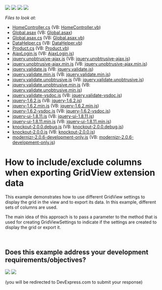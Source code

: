 <!-- default badges list -->
![](https://img.shields.io/endpoint?url=https://codecentral.devexpress.com/api/v1/VersionRange/128551750/13.1.7%2B)
[![](https://img.shields.io/badge/Open_in_DevExpress_Support_Center-FF7200?style=flat-square&logo=DevExpress&logoColor=white)](https://supportcenter.devexpress.com/ticket/details/E4915)
[![](https://img.shields.io/badge/📖_How_to_use_DevExpress_Examples-e9f6fc?style=flat-square)](https://docs.devexpress.com/GeneralInformation/403183)
[![](https://img.shields.io/badge/💬_Leave_Feedback-feecdd?style=flat-square)](#does-this-example-address-your-development-requirementsobjectives)
<!-- default badges end -->
<!-- default file list -->
*Files to look at*:

* [HomeController.cs](./CS/E4915/Controllers/HomeController.cs) (VB: [HomeController.vb](./VB/E4915/Controllers/HomeController.vb))
* [Global.asax](./CS/E4915/Global.asax) (VB: [Global.asax](./VB/E4915/Global.asax))
* [Global.asax.cs](./CS/E4915/Global.asax.cs) (VB: [Global.asax.vb](./VB/E4915/Global.asax.vb))
* [DataHelper.cs](./CS/E4915/Models/DataHelper.cs) (VB: [DataHelper.vb](./VB/E4915/Models/DataHelper.vb))
* [Product.cs](./CS/E4915/Models/Product.cs) (VB: [Product.vb](./VB/E4915/Models/Product.vb))
* [AjaxLogin.js](./CS/E4915/Scripts/AjaxLogin.js) (VB: [AjaxLogin.js](./VB/E4915/Scripts/AjaxLogin.js))
* [jquery.unobtrusive-ajax.js](./CS/E4915/Scripts/jquery.unobtrusive-ajax.js) (VB: [jquery.unobtrusive-ajax.js](./VB/E4915/Scripts/jquery.unobtrusive-ajax.js))
* [jquery.unobtrusive-ajax.min.js](./CS/E4915/Scripts/jquery.unobtrusive-ajax.min.js) (VB: [jquery.unobtrusive-ajax.min.js](./VB/E4915/Scripts/jquery.unobtrusive-ajax.min.js))
* [jquery.validate.js](./CS/E4915/Scripts/jquery.validate.js) (VB: [jquery.validate.js](./VB/E4915/Scripts/jquery.validate.js))
* [jquery.validate.min.js](./CS/E4915/Scripts/jquery.validate.min.js) (VB: [jquery.validate.min.js](./VB/E4915/Scripts/jquery.validate.min.js))
* [jquery.validate.unobtrusive.js](./CS/E4915/Scripts/jquery.validate.unobtrusive.js) (VB: [jquery.validate.unobtrusive.js](./VB/E4915/Scripts/jquery.validate.unobtrusive.js))
* [jquery.validate.unobtrusive.min.js](./CS/E4915/Scripts/jquery.validate.unobtrusive.min.js) (VB: [jquery.validate.unobtrusive.min.js](./VB/E4915/Scripts/jquery.validate.unobtrusive.min.js))
* [jquery.validate-vsdoc.js](./CS/E4915/Scripts/jquery.validate-vsdoc.js) (VB: [jquery.validate-vsdoc.js](./VB/E4915/Scripts/jquery.validate-vsdoc.js))
* [jquery-1.6.2.js](./CS/E4915/Scripts/jquery-1.6.2.js) (VB: [jquery-1.6.2.js](./VB/E4915/Scripts/jquery-1.6.2.js))
* [jquery-1.6.2.min.js](./CS/E4915/Scripts/jquery-1.6.2.min.js) (VB: [jquery-1.6.2.min.js](./VB/E4915/Scripts/jquery-1.6.2.min.js))
* [jquery-1.6.2-vsdoc.js](./CS/E4915/Scripts/jquery-1.6.2-vsdoc.js) (VB: [jquery-1.6.2-vsdoc.js](./VB/E4915/Scripts/jquery-1.6.2-vsdoc.js))
* [jquery-ui-1.8.11.js](./CS/E4915/Scripts/jquery-ui-1.8.11.js) (VB: [jquery-ui-1.8.11.js](./VB/E4915/Scripts/jquery-ui-1.8.11.js))
* [jquery-ui-1.8.11.min.js](./CS/E4915/Scripts/jquery-ui-1.8.11.min.js) (VB: [jquery-ui-1.8.11.min.js](./VB/E4915/Scripts/jquery-ui-1.8.11.min.js))
* [knockout-2.0.0.debug.js](./CS/E4915/Scripts/knockout-2.0.0.debug.js) (VB: [knockout-2.0.0.debug.js](./VB/E4915/Scripts/knockout-2.0.0.debug.js))
* [knockout-2.0.0.js](./CS/E4915/Scripts/knockout-2.0.0.js) (VB: [knockout-2.0.0.js](./VB/E4915/Scripts/knockout-2.0.0.js))
* [modernizr-2.0.6-development-only.js](./CS/E4915/Scripts/modernizr-2.0.6-development-only.js) (VB: [modernizr-2.0.6-development-only.js](./VB/E4915/Scripts/modernizr-2.0.6-development-only.js))
<!-- default file list end -->
# How to include/exclude columns when exporting GridView extension data


<p>This example demonstrates how to use different GridView settings to display the grid in the view and to export its data. In this example, different sets of columns are used.</p><p>The main idea of this approach is to pass a parameter to the method that is used for creating GridViewSettings to indicate if the settings are created to display the grid or export it.</p>

<br/>


<!-- feedback -->
## Does this example address your development requirements/objectives?

[<img src="https://www.devexpress.com/support/examples/i/yes-button.svg"/>](https://www.devexpress.com/support/examples/survey.xml?utm_source=github&utm_campaign=asp-net-mvc-grid-export-hide-and-add-columns&~~~was_helpful=yes) [<img src="https://www.devexpress.com/support/examples/i/no-button.svg"/>](https://www.devexpress.com/support/examples/survey.xml?utm_source=github&utm_campaign=asp-net-mvc-grid-export-hide-and-add-columns&~~~was_helpful=no)

(you will be redirected to DevExpress.com to submit your response)
<!-- feedback end -->
